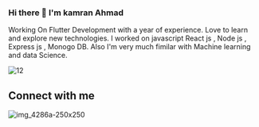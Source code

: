 ### Hi there 👋 I'm kamran Ahmad



 Working On Flutter Development with a year of experience. 
 Love to learn and explore new technologies. I worked on javascript React js , Node js , Express js , Monogo DB. Also I'm very much fimilar with Machine learning and data Science.
 
 
![12](https://user-images.githubusercontent.com/68790390/184704243-77895f9e-7171-4826-aa04-cebe790a48f4.gif)
  
  
## Connect with me

![img_4286a-250x250](![174857](https://user-images.githubusercontent.com/68790390/184705683-3e7680a6-055e-4dba-920f-9576f16e6b6f.png)
)
